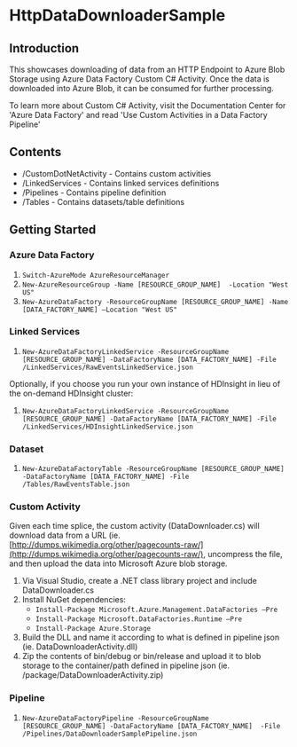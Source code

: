 # HttpDataDownloaderSample

## Introduction

This showcases downloading of data from an HTTP Endpoint to Azure Blob Storage using Azure Data Factory Custom C# Activity. Once the data is downloaded into Azure Blob, it can be consumed for further processing.


To learn more about Custom C# Activity, visit the Documentation Center for 'Azure Data Factory' and read 'Use Custom Activities in a Data Factory Pipeline'

## Contents

* /CustomDotNetActivity - Contains custom activities 
* /LinkedServices - Contains linked services definitions
* /Pipelines - Contains pipeline definition
* /Tables - Contains datasets/table definitions

## Getting Started

### Azure Data Factory

1. `Switch-AzureMode AzureResourceManager `
2. `New-AzureResourceGroup -Name [RESOURCE_GROUP_NAME]  -Location "West US"`
3. `New-AzureDataFactory -ResourceGroupName [RESOURCE_GROUP_NAME] -Name [DATA_FACTORY_NAME] –Location "West US"`

### Linked Services

1. `New-AzureDataFactoryLinkedService -ResourceGroupName [RESOURCE_GROUP_NAME] -DataFactoryName [DATA_FACTORY_NAME] -File /LinkedServices/RawEventsLinkedService.json`

Optionally, if you choose you run your own instance of HDInsight in lieu of the on-demand HDInsight cluster:

1. `New-AzureDataFactoryLinkedService -ResourceGroupName [RESOURCE_GROUP_NAME] -DataFactoryName [DATA_FACTORY_NAME] -File /LinkedServices/HDInsightLinkedService.json`


### Dataset

1. `New-AzureDataFactoryTable -ResourceGroupName [RESOURCE_GROUP_NAME] -DataFactoryName [DATA_FACTORY_NAME] -File /Tables/RawEventsTable.json`

### Custom Activity

Given each time splice, the custom activity (DataDownloader.cs) will download data from a URL (ie. [http://dumps.wikimedia.org/other/pagecounts-raw/](http://dumps.wikimedia.org/other/pagecounts-raw/), uncompress the file, and then upload the data into Microsoft Azure blob storage. 

1. Via Visual Studio, create a .NET class library project and include DataDownloader.cs
2. Install NuGet dependencies:
   * `Install-Package Microsoft.Azure.Management.DataFactories –Pre`
   * `Install-Package Microsoft.DataFactories.Runtime –Pre`
   * `Install-Package Azure.Storage`
3. Build the DLL and name it according to what is defined in pipeline json (ie. DataDownloaderActivity.dll)
4. Zip the contents of bin/debug or bin/release and upload it to blob storage to the container/path defined in pipeline json (ie. <container>/package/DataDownloaderActivity.zip)


### Pipeline

1. `New-AzureDataFactoryPipeline -ResourceGroupName [RESOURCE_GROUP_NAME] -DataFactoryName [DATA_FACTORY_NAME]  -File /Pipelines/DataDownloaderSamplePipeline.json`